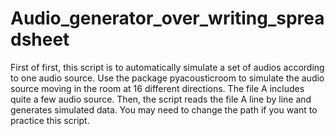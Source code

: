 # Audio_generator_over_writing_spreadsheet
First of first, this script is to automatically simulate a set of audios according to one audio source.
Use the package pyacousticroom to simulate the audio source moving in the room at 16 different directions.
The file A includes quite a few audio source.
Then, the script reads the file A line by line and generates simulated data.
You may need to change the path if you want to practice this script.
